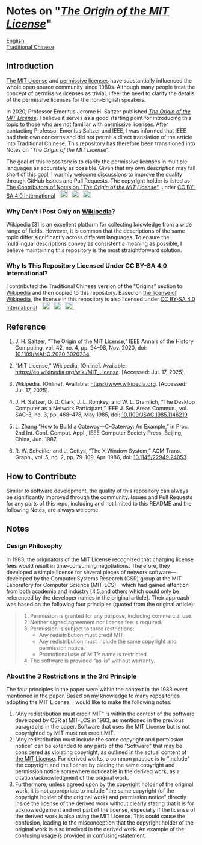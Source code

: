 # Notes on "[_The Origin of the MIT License_](https://ieeexplore.ieee.org/abstract/document/9263265)"

[English](README.en.md) \
[Traditional Chinese](README.zh-hant.md)

## Introduction
[The MIT License](https://en.wikipedia.org/wiki/MIT_License) and [permissive licenses](https://en.wikipedia.org/wiki/Permissive_software_license) have substantially influenced the whole open source community since 1980s. Although many people treat the concept of permissive licenses as trivial, I feel the need to clarify the details of the permissive licenses for the non-English speakers.

In 2020, Professor Emeritus Jerome H. Saltzer published _[The Origin of the MIT License](https://ieeexplore.ieee.org/abstract/document/9263265)_. I believe it serves as a good starting point for introducing this topic to those who are not familiar with permissive licenses. After contacting Professor Emeritus Saltzer and IEEE, I was informed that IEEE had their own concerns and did not permit a direct translation of the article into Traditional Chinese. This repository has therefore been transitioned into Notes on "_The Origin of the MIT License_".

The goal of this repository is to clarify the permissive licenses in multiple languages as accurately as possible. Given that my own description may fall short of this goal, I warmly welcome discussions to improve the quality through GitHub Issues and Pull Requests. The copyright holder is listed as [The Contributors of Notes on "_The Origin of the MIT License_"](https://github.com/chhsiao1981/notes-on-the-origin-of-the-mit-license/graphs/contributors), under [CC BY-SA 4.0 International](https://creativecommons.org/licenses/by-sa/4.0/deed.en) <img src="https://mirrors.creativecommons.org/presskit/icons/cc.svg" style="width:20px;height:20px;margin-left:10px;"><img src="https://mirrors.creativecommons.org/presskit/icons/by.svg" style="width:20px;height:20px;margin-left:10px;"><img src="https://mirrors.creativecommons.org/presskit/icons/sa.svg" alt="" style="width:20px;height:20px;margin-left:10px;">.

### Why Don't I Post Only on [Wikipedia](https://zh.wikipedia.org/wiki/MIT%E8%A8%B1%E5%8F%AF%E8%AD%89#%E8%B5%B7%E6%BA%90)?
Wikipedia [3] is an excellent platform for collecting knowledge from a wide range of fields. However, it is common that the descriptions of the same topic differ significantly across different languages. To ensure the multilingual descriptions convey as consistent a meaning as possible, I believe maintaining this repository is the most straightforward solution.

### Why Is This Repository Licensed Under CC BY-SA 4.0 International?
I contributed the Traditional Chinese version of the "Origins" section to [Wikipedia](https://zh.wikipedia.org/wiki/MIT%E8%A8%B1%E5%8F%AF%E8%AD%89#%E8%B5%B7%E6%BA%90) and then copied to this repository. Based on [the license of Wikipedia](https://foundation.wikimedia.org/wiki/Policy:Terms_of_Use#7._Licensing_of_Content), the license in this repository is also licensed under [CC BY-SA 4.0 International](https://creativecommons.org/licenses/by-sa/4.0/deed.en) <img src="https://mirrors.creativecommons.org/presskit/icons/cc.svg" style="width:20px;height:20px;margin-left:10px;"><img src="https://mirrors.creativecommons.org/presskit/icons/by.svg" style="width:20px;height:20px;margin-left:10px;"><img src="https://mirrors.creativecommons.org/presskit/icons/sa.svg" alt="" style="width:20px;height:20px;margin-left:10px;">.

## Reference
1. J. H. Saltzer, “The Origin of the MIT License,” IEEE Annals of the History Computing, vol. 42, no. 4, pp. 94–98, Nov. 2020, doi: [10.1109/MAHC.2020.3020234](https://doi.org/10.1109/MAHC.2020.3020234).

2. “MIT License,” Wikipedia, \[Online\]. Available: https://en.wikipedia.org/wiki/MIT_License. \[Accessed: Jul. 17, 2025\].

3. Wikipedia. \[Online\]. Available: https://www.wikipedia.org. \[Accessed: Jul. 17, 2025\].

4. J. H. Saltzer, D. D. Clark, J. L. Romkey, and
W. L. Gramlich, “The Desktop Computer as a
Network Participant,” IEEE J. Sel. Areas Commun.,
vol. SAC-3, no. 3, pp. 468–478, May 1985, doi: [10.1109/JSAC.1985.1146219](https://doi.org/10.1109/JSAC.1985.1146219)

5. L. Zhang “How to Build a Gateway—C-Gateway: An
Example,” in Proc. 2nd Int. Conf. Comput. Appl., IEEE
Computer Society Press, Beijing, China, Jun. 1987.

6. R. W. Scheifler and J. Gettys, “The X Window System,” ACM Trans. Graph., vol. 5, no. 2, pp. 79–109, Apr. 1986, doi: [10.1145/22949.24053](https://doi.org/10.1145/22949.24053).

## How to Contribute
Similar to software development, the quality of this repository can always be significantly improved through the community. Issues and Pull Requests for any parts of this repo, including and not limited to this README and the following Notes, are always welcome.

## Notes

### Design Philosophy
In 1983, the originators of the MIT License recognized that charging license fees would result in time-consuming negotiations. Therefore, they developed a simple license for several pieces of network software—developed by the Computer Systems Research (CSR) group at the MIT Laboratory for Computer Science (MIT-LCS)—which had gained attention from both academia and industry [4,5,and others which could only be referenced by the developer names in the original article]. Their approach was based on the following four principles (quoted from the original article):

> 1. Permission is granted for any purpose, including commercial use.
> 2. Neither signed agreement nor license fee is required.
> 3. Permission is subject to three restrictions:
>    * Any redistribution must credit MIT.
>    * Any redistribution must include the same copyright and permission notice.
>    * Promotional use of MIT’s name is restricted.
> 4. The software is provided “as-is” without warranty.

### About the 3 Restrictions in the 3rd Principle
The four principles in the paper were within the context in the 1983 event mentioned in the paper. Based on my knowledge to many repositories adopting the MIT License, I would like to make the following notes:

1. "Any redistribution must credit MIT" is within the context of the software
    developed by CSR at MIT-LCS in 1983, as mentioned in the previous paragraphs
    in the paper. Software that uses the MIT License but is not copyrighted
    by MIT must not credit MIT.
2. "Any redistribution must include the same copyright and permission notice" can be extended to any parts of
   the "Software" that may be considered as violating copyright, as outlined in the
   actual content of [the MIT License](https://opensource.org/license/mit). For derived
   works, a common practice is to "include" the copyright and the license
   by placing the same copyright and permission notice somewhere noticeable
   in the derived work, as a citation/acknowledgment of the original work.
3. Furthermore, unless agreed upon by the copyright holder of the original work,
   it is not appropriate to include "the same copyright (of the copyright holder of the original work) and permission notice"
   directly inside the license of the derived work without clearly stating that
   it is for acknowledgement and not part of the license, especially if the license
   of the derived work is also using the MIT License. This could cause the confusion,
   leading to the misconception that the copyright holder of the original work
   is also involved in the derived work. An example of the confusing usage
   is provided in [confusing-statement](misc/confusing-statement).
